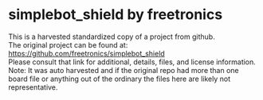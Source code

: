 
# simplebot_shield by freetronics  
This is a harvested standardized copy of a project from github.  
The original project can be found at:  
https://github.com/freetronics/simplebot_shield  
Please consult that link for additional, details, files, and license information.  
Note: It was auto harvested and if the original repo had more than one board file or anything out of the ordinary the files here are likely not representative.  
    